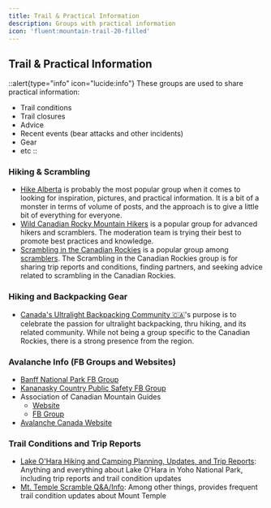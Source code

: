 ```yaml
---
title: Trail & Practical Information
description: Groups with practical information
icon: 'fluent:mountain-trail-20-filled'
---
```



## Trail & Practical Information


::alert{type="info" icon="lucide:info"}
These groups are used to share practical information:
- Trail conditions
- Trail closures
- Advice
- Recent events (bear attacks and other incidents)
- Gear
- etc
::

### Hiking & Scrambling

- [Hike Alberta](https://www.facebook.com/groups/1644376389112687) is probably the most popular group when it comes to looking for inspiration, pictures, and practical information.
  It is a bit of a monster in terms of volume of posts, and the approach is to give a little bit of everything for everyone.
- [Wild Canadian Rocky Mountain Hikers](https://www.facebook.com/groups/1907088892741238) is a popular group for advanced hikers and scramblers. The moderation team is trying their best to promote best practices and knowledge.
- [Scrambling in the Canadian Rockies](https://www.facebook.com/groups/2251181818/) is a popular group among [scramblers](https://en.wikipedia.org/wiki/Scrambling). The Scrambling in the Canadian Rockies group is for sharing trip reports and conditions, finding partners, and seeking advice related to scrambling in the Canadian Rockies.


### Hiking and Backpacking Gear

- [Canada's Ultralight Backpacking Community 🇨🇦](https://www.facebook.com/groups/714484153811705)'s purpose is to celebrate the passion for ultralight backpacking, thru hiking, and its related community. While not being a group specific to the Canadian Rockies, there is a strong presence from the region. 


### Avalanche Info (FB Groups and Websites)

- [Banff National Park FB Group](https://www.facebook.com/BanffNP/)
- [Kananasky Country Public Safety FB Group](https://www.facebook.com/KCPublicSafety/)
- Association of Canadian Mountain Guides
  - [Website](https://www.acmg.ca/)
  - [FB Group](https://www.facebook.com/ACMG.ca)
- [Avalanche Canada Website](https://www.avalanche.ca/en/map)

### Trail Conditions and Trip Reports

- [Lake O'Hara Hiking and Camping Planning, Updates, and Trip Reports](https://www.facebook.com/groups/1226679748231773): Anything and everything about Lake O'Hara in Yoho National Park, including trip reports and trail condition updates
- [Mt. Temple Scramble Q&A/Info](https://www.facebook.com/groups/247447826919134): Among other things, provides frequent trail condition updates about Mount Temple